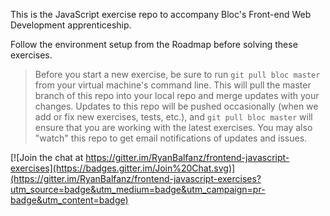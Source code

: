 This is the JavaScript exercise repo to accompany Bloc's Front-end Web Development apprenticeship.

Follow the environment setup from the Roadmap before solving these exercises.

> Before you start a new exercise, be sure to run `git pull bloc master` from your virtual machine's command line. This will pull the master branch of this repo into your local repo and merge updates with your changes. Updates to this repo will be pushed occasionally (when we add or fix new exercises, tests, etc.), and `git pull bloc master` will ensure that you are working with the latest exercises. You may also "watch" this repo to get email notifications of updates and issues.


[![Join the chat at https://gitter.im/RyanBalfanz/frontend-javascript-exercises](https://badges.gitter.im/Join%20Chat.svg)](https://gitter.im/RyanBalfanz/frontend-javascript-exercises?utm_source=badge&utm_medium=badge&utm_campaign=pr-badge&utm_content=badge)